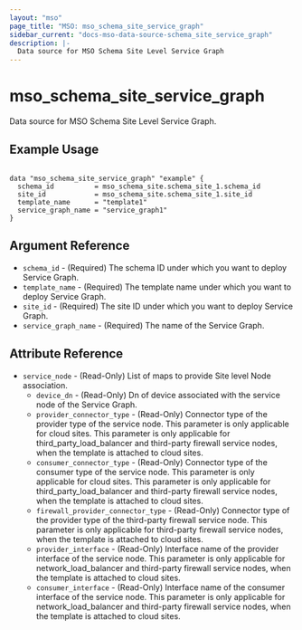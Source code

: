 ```yaml
---
layout: "mso"
page_title: "MSO: mso_schema_site_service_graph"
sidebar_current: "docs-mso-data-source-schema_site_service_graph"
description: |-
  Data source for MSO Schema Site Level Service Graph
---
```


# mso_schema_site_service_graph #

Data source for MSO Schema Site Level Service Graph.

## Example Usage ##

```hcl

data "mso_schema_site_service_graph" "example" {
  schema_id          = mso_schema_site.schema_site_1.schema_id
  site_id            = mso_schema_site.schema_site_1.site_id
  template_name      = "template1"
  service_graph_name = "service_graph1"
}

```

## Argument Reference ##
* `schema_id` - (Required) The schema ID under which you want to deploy Service Graph.
* `template_name` - (Required) The template name under which you want to deploy Service Graph.
* `site_id` - (Required) The site ID under which you want to deploy Service Graph.
* `service_graph_name` - (Required) The name of the Service Graph.


## Attribute Reference ##

* `service_node` - (Read-Only) List of maps to provide Site level Node association.
    * `device_dn` - (Read-Only) Dn of device associated with the service node of the Service Graph.
    * `provider_connector_type` - (Read-Only) Connector type of the provider type of the service node. This parameter is only applicable for cloud sites. This parameter is only applicable for third_party_load_balancer and third-party firewall service nodes, when the template is attached to cloud sites.
    * `consumer_connector_type` - (Read-Only) Connector type of the consumer type of the service node. This parameter is only applicable for cloud sites. This parameter is only applicable for third_party_load_balancer and third-party firewall service nodes, when the template is attached to cloud sites.
    * `firewall_provider_connector_type` - (Read-Only) Connector type of the provider type of the third-party firewall service node. This parameter is only applicable for third-party firewall service nodes, when the template is attached to cloud sites.
    * `provider_interface` - (Read-Only) Interface name of the provider interface of the service node. This parameter is only applicable for network_load_balancer and third-party firewall service nodes, when the template is attached to cloud sites.
    * `consumer_interface` - (Read-Only) Interface name of the consumer interface of the service node. This parameter is only applicable for network_load_balancer and third-party firewall service nodes, when the template is attached to cloud sites.
